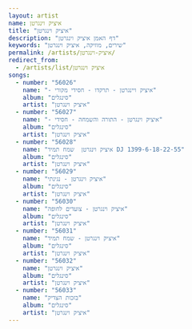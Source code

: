 ```yaml
---
layout: artist
name: איציק וינגרטן
title: "איציק וינגרטן"
description: "דף האמן איציק וינגרטן"
keywords: "שירים, מוזיקה, איציק וינגרטן"
permalink: /artists/איציק-וינגרטן/
redirect_from:
  - /artists/list/איציק וינגרטן
songs:
  - number: "56026"
    name: "- איציק ויינגרטן - תרקדו - חסידי מקורי"
    album: "סינגלים"
    artist: "איציק וינגרטן"
  - number: "56027"
    name: "- איציק וינגרטן - התורה והשמחה - חסידי"
    album: "סינגלים"
    artist: "איציק וינגרטן"
  - number: "56028"
    name: "איציק וינגרטן  שמח תמיד DJ 1399-6-18-22-55"
    album: "סינגלים"
    artist: "איציק וינגרטן"
  - number: "56029"
    name: "איציק וינגרטן - נגינתי"
    album: "סינגלים"
    artist: "איציק וינגרטן"
  - number: "56030"
    name: "איציק וינגרטן - צועדים לחופה"
    album: "סינגלים"
    artist: "איציק וינגרטן"
  - number: "56031"
    name: "איציק וינגרטן - שמח תמיד"
    album: "סינגלים"
    artist: "איציק וינגרטן"
  - number: "56032"
    name: "איציק וינגרטן"
    album: "סינגלים"
    artist: "איציק וינגרטן"
  - number: "56033"
    name: "בזכות הצדיק"
    album: "סינגלים"
    artist: "איציק וינגרטן"
---
```


